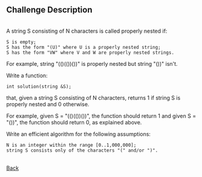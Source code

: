 ## Challenge Description
<br/>
A string S consisting of N characters is called properly nested if:

    S is empty;
    S has the form "(U)" where U is a properly nested string;
    S has the form "VW" where V and W are properly nested strings.

For example, string "(()(())())" is properly nested but string "())" isn't.

Write a function:

    int solution(string &S);

that, given a string S consisting of N characters, returns 1 if string S is properly nested and 0 otherwise.

For example, given S = "(()(())())", the function should return 1 and given S = "())", the function should return 0, as explained above.

Write an efficient algorithm for the following assumptions:

    N is an integer within the range [0..1,000,000];
    string S consists only of the characters "(" and/or ")".

<br/>[Back](https://github.com/ManuCanedo/DailyCodingChallenges-Cpp) 
